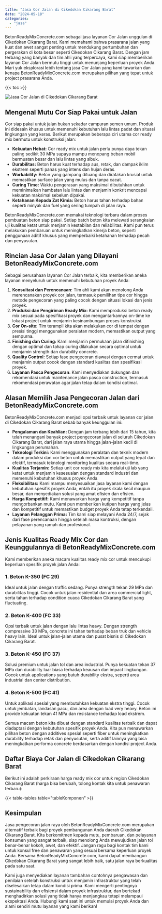 ```yaml
---
title: "Jasa Cor Jalan di Cikedokan Cikarang Barat"
date: "2024-05-18"
categories: 
  - "jasa"
---
```


BetonReadyMixConcrete.com sebagai jasa layanan Cor Jalan unggulan di Cikedokan Cikarang Barat. Kami memahami bahwa prasarana jalan yang kuat dan awet sangat penting untuk mendukung pertumbuhan dan pergerakan di kota besar seperti Cikedokan Cikarang Barat. Dengan jam terbang yang banyak dan tim ahli yang terpercaya, kami siap memberikan layanan Cor Jalan bermutu tinggi untuk menunjang keperluan proyek Anda. Mari yuk eksplorasi lebih tentang jasa Cor Jalan yang kami tawarkan dan kenapa BetonReadyMixConcrete.com merupakan pilihan yang tepat untuk project prasarana Anda.

{{< toc >}}

![Jasa Cor Jalan di Cikedokan Cikarang Barat](https://betoncor8.github.io/cor/harga-beton-readymix-concrete%20(35).png)

## Mengenal Mutu Cor Siap Pakai untuk Jalan

Cor siap pakai untuk jalan bukan sekadar campuran semen umum. Produk ini didesain khusus untuk memenuhi kebutuhan lalu lintas padat dan situasi lingkungan yang keras. Berikut merupakan beberapa ciri utama cor ready mix bermutu untuk konstruksi jalan:

- **Kekuatan Hebat:** Cor ready mix untuk jalan perlu punya daya tekan paling sedikit 30 MPa supaya mampu menopang beban mobil bermuatan besar dan lalu lintas yang sibuk.
- **Durabilitas:** Beton harus kuat terhadap aus, retak, dan dampak iklim ekstrem seperti panas yang intens dan hujan deras.
- **Workability:** Beton yang gampang dituang dan diratakan krusial untuk memastikan surface jalan yang mulus dan tanpa cacat.
- **Curing Time:** Waktu pengerasan yang maksimal dibutuhkan untuk meminimalkan hambatan lalu lintas dan menjamin konkrit mencapai kekuatan maksimal sebelum dipakai.
- **Ketahanan Kepada Zat Kimia:** Beton harus tahan terhadap bahan seperti minyak dan fuel yang sering tumpah di jalan raya.

BetonReadyMixConcrete.com memakai teknologi terbaru dalam proses pembuatan beton siap pakai. Setiap batch beton kita melewati serangkaian uji kualitas ketat untuk menjamin kestabilan dan reliabilitas. Kami pun terus melakukan pembaruan untuk meningkatkan kinerja beton, seperti penggunaan aditif khusus yang memperbaiki ketahanan terhadap pecah dan penyusutan.

## Rincian Jasa Cor Jalan yang Dilayani BetonReadyMixConcrete.com

Sebagai perusahaan layanan Cor Jalan terbaik, kita memberikan aneka layanan menyeluruh untuk memenuhi kebutuhan proyek Anda:

1. **Konsultasi dan Perencanaan:** Tim ahli kami akan menolong Anda merencanakan proyek cor jalan, termasuk pemilihan tipe cor hingga metode pengecoran yang paling cocok dengan situasi lokasi dan jenis proyek.
2. **Produksi dan Pengiriman Ready Mix:** Kami memproduksi beton ready mix sesuai pada spesifikasi proyek dan mengantarkannya on-time ke lokasi project untuk menjamin kesinambungan proses konstruksi.
3. **Cor On-site:** Tim terampil kita akan melakukan cor di tempat dengan presisi tinggi menggunakan peralatan modern, memastikan output yang sempurna.
4. **Finishing dan Curing:** Kami menjamin permukaan jalan difinishing dengan optimal dan tahap curing dilakukan secara optimal untuk menjamin strength dan durability concrete.
5. **Quality Control:** Setiap fase pengecoran diawasi dengan cermat untuk menjamin output cocok dengan standard kualitas dan spesifikasi proyek.
6. **Layanan Pasca Pengecoran:** Kami menyediakan dukungan dan rekomendasi untuk maintenance jalan pasca construction, termasuk rekomendasi perawatan agar jalan tetap dalam kondisi optimal.

## Alasan Memilih Jasa Pengecoran Jalan dari BetonReadyMixConcrete.com

BetonReadyMixConcrete.com menjadi opsi terbaik untuk layanan cor jalan di Cikedokan Cikarang Barat sebab banyak keunggulan ini:

- **Pengalaman dan Keahlian:** Dengan jam terbang lebih dari 15 tahun, kita telah menangani banyak project pengecoran jalan di seluruh Cikedokan Cikarang Barat, dari jalan raya utama hingga jalan-jalan kecil di lingkungan perumahan.
- **Teknologi Terkini:** Kami menggunakan peralatan dan teknik modern dalam produksi dan cor beton untuk memastikan output yang tepat dan efektif, termasuk teknologi monitoring kualitas secara real-time.
- **Kualitas Terjamin:** Setiap unit cor ready mix kita melalui uji lab yang ketat untuk menjamin kesesuaian dengan standard industri dan memenuhi kebutuhan khusus proyek Anda.
- **Fleksibilitas:** Kami mampu menyesuaikan jasa layanan kami dengan kebutuhan spesifik proyek Anda, entah itu proyek skala kecil maupun besar, dan menyediakan solusi yang amat efisien dan efisien.
- **Harga Kompetitif:** Kami menawarkan harga yang kompetitif tanpa mengorbankan mutu. Kami pun memberikan kutipan harga yang jelas dan kompetitif untuk memastikan budget proyek Anda tetap terkendali.
- **Layanan Pelanggan Prima:** Tim kami siap melayani Anda 24/7, sejak dari fase perencanaan hingga setelah masa kontruksi, dengan pelayanan yang ramah dan profesional.

## Jenis Kualitas Ready Mix Cor dan Keunggulannya di BetonReadyMixConcrete.com

Kami memberikan aneka macam kualitas ready mix cor untuk mencukupi keperluan spesifik proyek jalan Anda:

### 1\. Beton K-350 (FC 29)

Ideal untuk jalan dengan traffic sedang. Punya strength tekan 29 MPa dan durabilitas tinggi. Cocok untuk jalan residential dan area commercial light, serta tahan terhadap condition cuaca Cikedokan Cikarang Barat yang fluctuating.

### 2\. Beton K-400 (FC 33)

Opsi terbaik untuk jalan dengan lalu lintas heavy. Dengan strength compressive 33 MPa, concrete ini tahan terhadap beban truk dan vehicle heavy lain. Ideal untuk jalan-jalan utama dan pusat bisnis di Cikedokan Cikarang Barat.

### 3\. Beton K-450 (FC 37)

Solusi premium untuk jalan tol dan area industrial. Punya kekuatan tekan 37 MPa dan durability luar biasa terhadap keausan dan impact lingkungan. Cocok untuk applications yang butuh durability ekstra, seperti area industrial dan center distribution.

### 4\. Beton K-500 (FC 41)

Untuk aplikasi spesial yang membutuhkan kekuatan ekstra tinggi. Cocok untuk jembatan, landasan pacu, dan area dengan load very heavy. Beton ini provide kekuatan tekan 41 MPa dan resistance terhadap load ekstrem.

Semua macam beton kita dibuat dengan standard kualitas terbaik dan dapat diadaptasi dengan kebutuhan spesifik proyek Anda. Kita pun menawarkan pilihan beton dengan additives spesial seperti fiber untuk meningkatkan durability terhadap retak dan penyusutan, serta aditif lainnya yang bisa meningkatkan performa concrete berdasarkan dengan kondisi project Anda.

## Daftar Biaya Cor Jalan di Cikedokan Cikarang Barat

Berikut ini adalah perkiraan harga ready mix cor untuk region Cikedokan Cikarang Barat (harga bisa berubah, tolong kontak kita untuk penawaran terbaru):

{{< table-tables table="tableKomponen" >}}

## Kesimpulan

Jasa pengecoran jalan raya oleh BetonReadyMixConcrete.com merupakan alternatif terbaik bagi proyek pembangunan Anda daerah Cikedokan Cikarang Barat. Kita berkomitmen kepada mutu, pembaruan, dan pelayanan konsumen yang sangat terbaik, siap menolong Anda mewujudkan jalan tol benar-benar kokoh, awet, dan efektif. Jangan ragu bagi kontak tim kami untuk konsul free dan penawaran yang sesuai bersama keperluan proyek Anda. Bersama BetonReadyMixConcrete.com, kami dapat membangun Cikedokan Cikarang Barat yang sangat lebih baik, satu jalan raya berkualitas pada satu saat.

Kami juga menyediakan layanan tambahan contohnya pengawasan dan penilaian setelah konstruksi untuk menjamin infrastruktur yang telah diselesaikan tetap dalam kondisi prima. Kami mengerti pentingnya sustainability dan efisiensi dalam proyek infrastruktur, dan bertekad menghadirkan solusi yang tidak hanya menjangkau tetapi melampaui ekspektasi Anda. Hubungi kami saat ini untuk memulai proyek Anda dan alami sendiri mutu layanan yang kami berikan!
